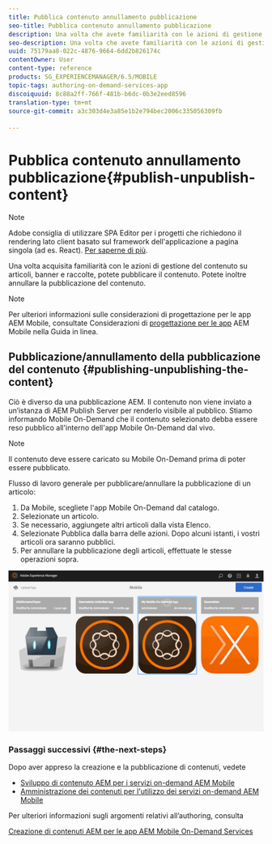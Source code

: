 ```yaml
---
title: Pubblica contenuto annullamento pubblicazione
seo-title: Pubblica contenuto annullamento pubblicazione
description: Una volta che avete familiarità con le azioni di gestione del contenuto su articoli, banner e raccolte, seguite questa pagina per scoprire come pubblicare il contenuto. Potete inoltre annullare la pubblicazione del contenuto.
seo-description: Una volta che avete familiarità con le azioni di gestione del contenuto su articoli, banner e raccolte, seguite questa pagina per scoprire come pubblicare il contenuto. Potete inoltre annullare la pubblicazione del contenuto.
uuid: 75179aa8-022c-4876-9664-6dd2b826174c
contentOwner: User
content-type: reference
products: SG_EXPERIENCEMANAGER/6.5/MOBILE
topic-tags: authoring-on-demand-services-app
discoiquuid: 8c88a2ff-766f-481b-b6dc-0b3e2eed8596
translation-type: tm+mt
source-git-commit: a3c303d4e3a85e1b2e794bec2006c335056309fb

---
```



# Pubblica contenuto annullamento pubblicazione{#publish-unpublish-content}

>[!NOTE]
>
>Adobe consiglia di utilizzare SPA Editor per i progetti che richiedono il rendering lato client basato sul framework dell&#39;applicazione a pagina singola (ad es. React). [Per saperne di più](/help/sites-developing/spa-overview.md).

Una volta acquisita familiarità con le azioni di gestione del contenuto su articoli, banner e raccolte, potete pubblicare il contenuto. Potete inoltre annullare la pubblicazione del contenuto.

>[!NOTE]
>
>Per ulteriori informazioni sulle considerazioni di progettazione per le app AEM Mobile, consultate Considerazioni di [progettazione per le app](https://helpx.adobe.com/digital-publishing-solution/help/design-app.html) AEM Mobile nella Guida in linea.

## Pubblicazione/annullamento della pubblicazione del contenuto {#publishing-unpublishing-the-content}

Ciò è diverso da una pubblicazione AEM. Il contenuto non viene inviato a un’istanza di AEM Publish Server per renderlo visibile al pubblico. Stiamo informando Mobile On-Demand che il contenuto selezionato debba essere reso pubblico all&#39;interno dell&#39;app Mobile On-Demand dal vivo.

>[!NOTE]
>
>Il contenuto deve essere caricato su Mobile On-Demand prima di poter essere pubblicato.

Flusso di lavoro generale per pubblicare/annullare la pubblicazione di un articolo:

1. Da Mobile, scegliete l&#39;app Mobile On-Demand dal catalogo.
1. Selezionate un articolo.
1. Se necessario, aggiungete altri articoli dalla vista Elenco.
1. Selezionate Pubblica dalla barra delle azioni. Dopo alcuni istanti, i vostri articoli ora saranno pubblici.
1. Per annullare la pubblicazione degli articoli, effettuate le stesse operazioni sopra.

<!-- FAIL >>[!NOTE]
>
>Generally, you should preflight before publishing. See [Previewing with Preflight](/content/docs/en/aem/6-3/administer/mobile-apps/aem-mobile/previewing-with-preflight-on-demand-services.md) for more details.-->

![chlimage_1-9](assets/chlimage_1-9.gif)

### Passaggi successivi {#the-next-steps}

Dopo aver appreso la creazione e la pubblicazione di contenuti, vedete

* [Sviluppo di contenuto AEM per i servizi on-demand AEM Mobile](/help/mobile/aem-mobile-on-demand.md)
* [Amministrazione dei contenuti per l&#39;utilizzo dei servizi on-demand AEM Mobile](/help/mobile/aem-mobile.md)

Per ulteriori informazioni sugli argomenti relativi all’authoring, consulta

[Creazione di contenuti AEM per le app AEM Mobile On-Demand Services](/help/mobile/mobile-apps-ondemand.md)
